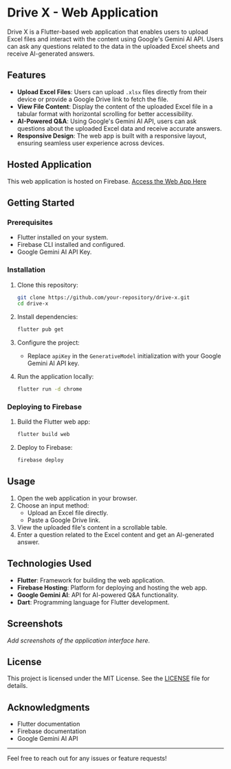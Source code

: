 # Drive X - Web Application

Drive X is a Flutter-based web application that enables users to upload Excel files and interact with the content using Google's Gemini AI API. Users can ask any questions related to the data in the uploaded Excel sheets and receive AI-generated answers.

## Features

- **Upload Excel Files**: Users can upload `.xlsx` files directly from their device or provide a Google Drive link to fetch the file.
- **View File Content**: Display the content of the uploaded Excel file in a tabular format with horizontal scrolling for better accessibility.
- **AI-Powered Q&A**: Using Google's Gemini AI API, users can ask questions about the uploaded Excel data and receive accurate answers.
- **Responsive Design**: The web app is built with a responsive layout, ensuring seamless user experience across devices.

## Hosted Application

This web application is hosted on Firebase. [Access the Web App Here](https://anishdrivex.web.app/)

## Getting Started

### Prerequisites

- Flutter installed on your system.
- Firebase CLI installed and configured.
- Google Gemini AI API Key.

### Installation

1. Clone this repository:
   ```bash
   git clone https://github.com/your-repository/drive-x.git
   cd drive-x
   ```

2. Install dependencies:
   ```bash
   flutter pub get
   ```

3. Configure the project:
   - Replace `apiKey` in the `GenerativeModel` initialization with your Google Gemini AI API key.

4. Run the application locally:
   ```bash
   flutter run -d chrome
   ```

### Deploying to Firebase

1. Build the Flutter web app:
   ```bash
   flutter build web
   ```

2. Deploy to Firebase:
   ```bash
   firebase deploy
   ```

## Usage

1. Open the web application in your browser.
2. Choose an input method:
   - Upload an Excel file directly.
   - Paste a Google Drive link.
3. View the uploaded file's content in a scrollable table.
4. Enter a question related to the Excel content and get an AI-generated answer.

## Technologies Used

- **Flutter**: Framework for building the web application.
- **Firebase Hosting**: Platform for deploying and hosting the web app.
- **Google Gemini AI**: API for AI-powered Q&A functionality.
- **Dart**: Programming language for Flutter development.

## Screenshots

_Add screenshots of the application interface here._

## License

This project is licensed under the MIT License. See the [LICENSE](LICENSE) file for details.

## Acknowledgments

- Flutter documentation
- Firebase documentation
- Google Gemini AI API

---
Feel free to reach out for any issues or feature requests!
